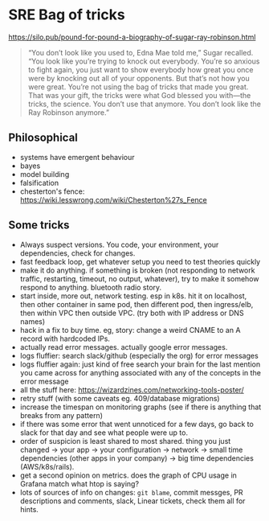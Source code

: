 # SRE Bag of tricks

https://silo.pub/pound-for-pound-a-biography-of-sugar-ray-robinson.html

> “You don’t look like you used to, Edna Mae told me,” Sugar recalled. “You look like you’re trying to knock out everybody. You’re so anxious to fight again, you just want to show everybody how great you once were by knocking out all of your opponents. But that’s not how you were great. You’re not using the bag of tricks that made you great. That was your gift, the tricks were what God blessed you with—the tricks, the science. You don’t use that anymore. You don’t look like the Ray Robinson anymore.”

## Philosophical

- systems have emergent behaviour
- bayes
- model building
- falsification
- chesterton's fence: https://wiki.lesswrong.com/wiki/Chesterton%27s_Fence

## Some tricks

- Always suspect versions. You code, your environment, your dependencies, check for changes.
- fast feedback loop, get whatever setup you need to test theories quickly
- make it do anything. if something is broken (not responding to network traffic, restarting, timeout, no output, whatever), try to make it somehow respond to anything. bluetooth radio story.
- start inside, more out, network testing. esp in k8s. hit it on localhost, then other container in same pod, then different pod, then ingress/elb, then within VPC then outside VPC. (try both with IP address or DNS names)
- hack in a fix to buy time. eg, story: change a weird CNAME to an A record with hardcoded IPs.
- actually read error messages. actually google error messages.
- logs fluffier: search slack/github (especially the org) for error messages
- logs fluffier again: just kind of free search your brain for the last mention you came across for anything associated with any of the concepts in the error message
- all the stuff here: https://wizardzines.com/networking-tools-poster/
- retry stuff (with some caveats eg. 409/database migrations)
- increase the timespan on monitoring graphs (see if there is anything that breaks from any pattern)
- if there was some error that went unnoticed for a few days, go back to slack for that day and see what people were up to.
- order of suspicion is least shared to most shared. thing you just changed -> your app -> your configuration -> network -> small time dependencies (other apps in your company) -> big time dependencies (AWS/k8s/rails).
- get a second opinion on metrics. does the graph of CPU usage in Grafana match what htop is saying?
- lots of sources of info on changes: `git blame`, commit messges, PR descriptions and comments, slack, Linear tickets, check them all for hints.
